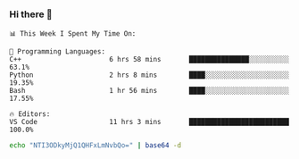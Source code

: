 ### Hi there 👋

<!--START_SECTION:waka-->
```text
📊 This Week I Spent My Time On: 

💬 Programming Languages: 
C++                      6 hrs 58 mins       ███████████████░░░░░░░░░░   63.1% 
Python                   2 hrs 8 mins        ████░░░░░░░░░░░░░░░░░░░░░   19.35% 
Bash                     1 hr 56 mins        ████░░░░░░░░░░░░░░░░░░░░░   17.55%

🔥 Editors: 
VS Code                  11 hrs 3 mins       █████████████████████████   100.0%
```


<!--END_SECTION:waka-->

```bash
echo "NTI3ODkyMjQ1QHFxLmNvbQo=" | base64 -d
```
